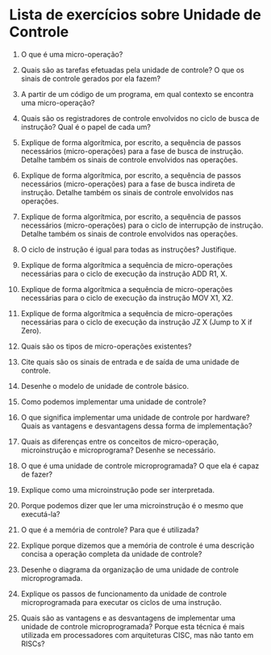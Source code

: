 # Lista de exercícios sobre Unidade de Controle

1. O que é uma micro-operação?

2. Quais são as tarefas efetuadas pela unidade de controle? O que os sinais de controle gerados por ela fazem?

3. A partir de um código de um programa, em qual contexto se encontra uma micro-operação?

4. Quais são os registradores de controle envolvidos no ciclo de busca de instrução? Qual é o papel de cada um?

5. Explique de forma algorítmica, por escrito, a sequência de passos necessários (micro-operações) para a fase de busca de instrução. Detalhe também os sinais de controle envolvidos nas operações.

6. Explique de forma algorítmica, por escrito, a sequência de passos necessários (micro-operações) para a fase de busca indireta de instrução. Detalhe também os sinais de controle envolvidos nas operações.

7. Explique de forma algorítmica, por escrito, a sequência de passos necessários (micro-operações) para o ciclo de interrupção de instrução. Detalhe também os sinais de controle envolvidos nas operações.

8. O ciclo de instrução é igual para todas as instruções? Justifique.

9. Explique de forma algorítmica a sequência de micro-operações necessárias para o ciclo de execução da instrução ADD R1, X.

10. Explique de forma algorítmica a sequência de micro-operações necessárias para o ciclo de execução da instrução MOV X1, X2.

11. Explique de forma algorítmica a sequência de micro-operações necessárias para o ciclo de execução da instrução JZ X (Jump to X if Zero).

12. Quais são os tipos de micro-operações existentes?

13. Cite quais são os sinais de entrada e de saída de uma unidade de controle.

14. Desenhe o modelo de unidade de controle básico.

15. Como podemos implementar uma unidade de controle?

16. O que significa implementar uma unidade de controle por hardware? Quais as vantagens e desvantagens dessa forma de implementação?

17. Quais as diferenças entre os conceitos de micro-operação, microinstrução e microprograma? Desenhe se necessário.

18. O que é uma unidade de controle microprogramada? O que ela é capaz de fazer?

19. Explique como uma microinstrução pode ser interpretada.

20. Porque podemos dizer que ler uma microinstrução é o mesmo que executá-la?

21. O que é a memória de controle? Para que é utilizada?

22. Explique porque dizemos que a memória de controle é uma descrição concisa a operação completa da unidade de controle?

23. Desenhe o diagrama da organização de uma unidade de controle microprogramada.

24. Explique os passos de funcionamento da unidade de controle microprogramada para executar os ciclos de uma instrução.

25. Quais são as vantagens e as desvantagens de implementar uma unidade de controle microprogramada? Porque esta técnica é mais utilizada em processadores com arquiteturas CISC, mas não tanto em RISCs?